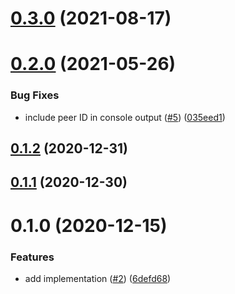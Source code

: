 # [0.3.0](https://github.com/vasco-santos/js-libp2p-hop-relay-server/compare/v0.2.0...v0.3.0) (2021-08-17)



# [0.2.0](https://github.com/vasco-santos/js-libp2p-hop-relay-server/compare/v0.1.2...v0.2.0) (2021-05-26)


### Bug Fixes

* include peer ID in console output ([#5](https://github.com/vasco-santos/js-libp2p-hop-relay-server/issues/5)) ([035eed1](https://github.com/vasco-santos/js-libp2p-hop-relay-server/commit/035eed17fa94428b91ead55afc9ec67d5d7ad86d))



## [0.1.2](https://github.com/vasco-santos/js-libp2p-hop-relay-server/compare/v0.1.1...v0.1.2) (2020-12-31)



## [0.1.1](https://github.com/vasco-santos/js-libp2p-hop-relay-server/compare/v0.1.0...v0.1.1) (2020-12-30)



# 0.1.0 (2020-12-15)


### Features

* add implementation ([#2](https://github.com/vasco-santos/js-libp2p-hop-relay-server/issues/2)) ([6defd68](https://github.com/vasco-santos/js-libp2p-hop-relay-server/commit/6defd68bbe9549c83a8dea1a3bbeca256d1bb3ec))



